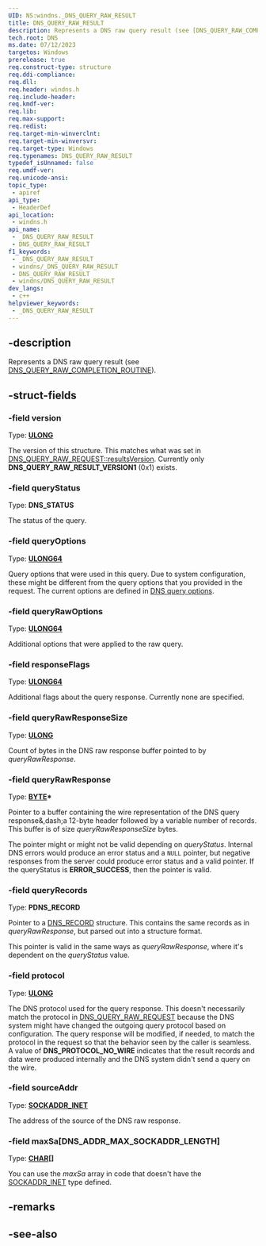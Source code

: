 ```yaml
---
UID: NS:windns._DNS_QUERY_RAW_RESULT
title: DNS_QUERY_RAW_RESULT
description: Represents a DNS raw query result (see [DNS_QUERY_RAW_COMPLETION_ROUTINE](./nc-windns-dns_query_completion_routine.md)).
tech.root: DNS
ms.date: 07/12/2023
targetos: Windows
prerelease: true
req.construct-type: structure
req.ddi-compliance: 
req.dll: 
req.header: windns.h
req.include-header: 
req.kmdf-ver: 
req.lib: 
req.max-support: 
req.redist: 
req.target-min-winverclnt: 
req.target-min-winversvr: 
req.target-type: Windows
req.typenames: DNS_QUERY_RAW_RESULT
typedef_isUnnamed: false
req.umdf-ver: 
req.unicode-ansi: 
topic_type:
 - apiref
api_type:
 - HeaderDef
api_location:
 - windns.h
api_name:
 - _DNS_QUERY_RAW_RESULT
 - DNS_QUERY_RAW_RESULT
f1_keywords:
 - _DNS_QUERY_RAW_RESULT
 - windns/_DNS_QUERY_RAW_RESULT
 - DNS_QUERY_RAW_RESULT
 - windns/DNS_QUERY_RAW_RESULT
dev_langs:
 - c++
helpviewer_keywords:
 - _DNS_QUERY_RAW_RESULT
---
```


## -description

Represents a DNS raw query result (see [DNS_QUERY_RAW_COMPLETION_ROUTINE](./nc-windns-dns_query_completion_routine.md)).

## -struct-fields

### -field version

Type: **[ULONG](/windows/win32/winprog/windows-data-types)**

The version of this structure. This matches what was set in [DNS_QUERY_RAW_REQUEST::resultsVersion](./ns-windns-dns_query_raw_request.md). Currently only **DNS_QUERY_RAW_RESULT_VERSION1** (0x1) exists.

### -field queryStatus

Type: **DNS_STATUS**

The status of the query.

### -field queryOptions

Type: **[ULONG64](/windows/win32/winprog/windows-data-types)**

Query options that were used in this query. Due to system configuration, these might be different from the query options that you provided in the request. The current options are defined in [DNS query options](/windows/win32/dns/dns-constants#dns-query-options).

### -field queryRawOptions

Type: **[ULONG64](/windows/win32/winprog/windows-data-types)**

Additional options that were applied to the raw query.

### -field responseFlags

Type: **[ULONG64](/windows/win32/winprog/windows-data-types)**

Additional flags about the query response. Currently none are specified.

### -field queryRawResponseSize

Type: **[ULONG](/windows/win32/winprog/windows-data-types)**

Count of bytes in the DNS raw response buffer pointed to by *queryRawResponse*.

### -field queryRawResponse

Type: **[BYTE](/windows/win32/winprog/windows-data-types)\***

Pointer to a buffer containing the wire representation of the DNS query response&,dash;a 12-byte header followed by a variable number of records. This buffer is of size *queryRawResponseSize* bytes.

The pointer might or might not be valid depending on *queryStatus*. Internal DNS errors would produce an error status and a `NULL` pointer, but negative responses from the server could produce error status and a valid pointer. If the queryStatus is **ERROR_SUCCESS**, then the pointer is valid.

### -field queryRecords

Type: **PDNS_RECORD**

Pointer to a [DNS_RECORD](/windows/win32/api/windns/ns-windns-dns_recordw) structure. This contains the same records as in *queryRawResponse*, but parsed out into a structure format.

This pointer is valid in the same ways as *queryRawResponse*, where it's dependent on the *queryStatus* value.

### -field protocol

Type: **[ULONG](/windows/win32/winprog/windows-data-types)**

The DNS protocol used for the query response. This doesn't necessarily match the protocol in [DNS_QUERY_RAW_REQUEST](./ns-windns-dns_query_raw_request.md) because the DNS system might have changed the outgoing query protocol based on configuration. The query response will be modified, if needed, to match the protocol in the request so that the behavior seen by the caller is seamless. A value of **DNS_PROTOCOL_NO_WIRE** indicates that the result records and data were produced internally and the DNS system didn't send a query on the wire.

### -field sourceAddr

Type: **[SOCKADDR_INET](/windows/win32/api/ws2ipdef/ns-ws2ipdef-sockaddr_inet)**

The address of the source of the DNS raw response.

### -field maxSa[DNS_ADDR_MAX_SOCKADDR_LENGTH]

Type: **[CHAR](/windows/win32/winprog/windows-data-types)\[\]**

You can use the *maxSa* array in code that doesn't have the [SOCKADDR_INET](/windows/win32/api/ws2ipdef/ns-ws2ipdef-sockaddr_inet) type defined.

## -remarks

## -see-also
